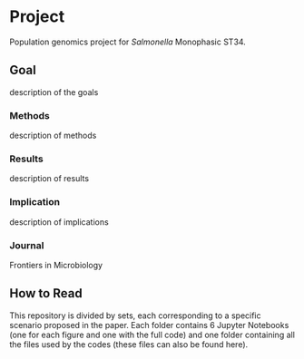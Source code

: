 # Project
Population genomics project for *Salmonella* Monophasic ST34.

## Goal
description of the goals

### Methods
description of methods

### Results
description of results

### Implication
description of implications

### Journal
Frontiers in Microbiology

## How to Read
This repository is divided by sets, each corresponding to a specific scenario proposed in the paper. 
Each folder contains 6 Jupyter Notebooks (one for each figure and one with the full code) and one folder containing all the files used by the codes (these files can also be found here).
